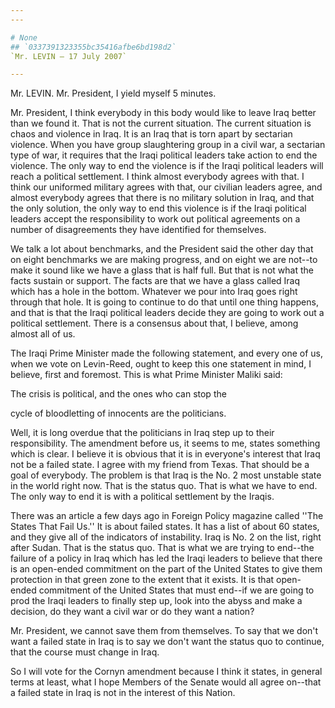 ```yaml
---
---

# None
## `0337391323355bc35416afbe6bd198d2`
`Mr. LEVIN — 17 July 2007`

---
```



Mr. LEVIN. Mr. President, I yield myself 5 minutes.

Mr. President, I think everybody in this body would like to leave 
Iraq better than we found it. That is not the current situation. The 
current situation is chaos and violence in Iraq. It is an Iraq that is 
torn apart by sectarian violence. When you have group slaughtering 
group in a civil war, a sectarian type of war, it requires that the 
Iraqi political leaders take action to end the violence. The only way 
to end the violence is if the Iraqi political leaders will reach a 
political settlement. I think almost everybody agrees with that. I 
think our uniformed military agrees with that, our civilian leaders 
agree, and almost everybody agrees that there is no military solution 
in Iraq, and that the only solution, the only way to end this violence 
is if the Iraqi political leaders accept the responsibility to work out 
political agreements on a number of disagreements they have identified 
for themselves.

We talk a lot about benchmarks, and the President said the other day 
that on eight benchmarks we are making progress, and on eight we are 
not--to make it sound like we have a glass that is half full. But that 
is not what the facts sustain or support. The facts are that we have a 
glass called Iraq which has a hole in the bottom. Whatever we pour into 
Iraq goes right through that hole. It is going to continue to do that 
until one thing happens, and that is that the Iraqi political leaders 
decide they are going to work out a political settlement. There is a 
consensus about that, I believe, among almost all of us.

The Iraqi Prime Minister made the following statement, and every one 
of us, when we vote on Levin-Reed, ought to keep this one statement in 
mind, I believe, first and foremost. This is what Prime Minister Maliki 
said:




 The crisis is political, and the ones who can stop the 


 cycle of bloodletting of innocents are the politicians.


Well, it is long overdue that the politicians in Iraq step up to 
their responsibility. The amendment before us, it seems to me, states 
something which is clear. I believe it is obvious that it is in 
everyone's interest that Iraq not be a failed state. I agree with my 
friend from Texas. That should be a goal of everybody. The problem is 
that Iraq is the No. 2 most unstable state in the world right now. That 
is the status quo. That is what we have to end. The only way to end it 
is with a political settlement by the Iraqis.

There was an article a few days ago in Foreign Policy magazine called 
''The States That Fail Us.'' It is about failed states. It has a list 
of about 60 states, and they give all of the indicators of instability. 
Iraq is No. 2 on the list, right after Sudan. That is the status quo. 
That is what we are trying to end--the failure of a policy in Iraq 
which has led the Iraqi leaders to believe that there is an open-ended 
commitment on the part of the United States to give them protection in 
that green zone to the extent that it exists. It is that open-ended 
commitment of the United States that must end--if we are going to prod 
the Iraqi leaders to finally step up, look into the abyss and make a 
decision, do they want a civil war or do they want a nation?

Mr. President, we cannot save them from themselves. To say that we 
don't want a failed state in Iraq is to say we don't want the status 
quo to continue, that the course must change in Iraq.

So I will vote for the Cornyn amendment because I think it states, in 
general terms at least, what I hope Members of the Senate would all 
agree on--that a failed state in Iraq is not in the interest of this 
Nation.